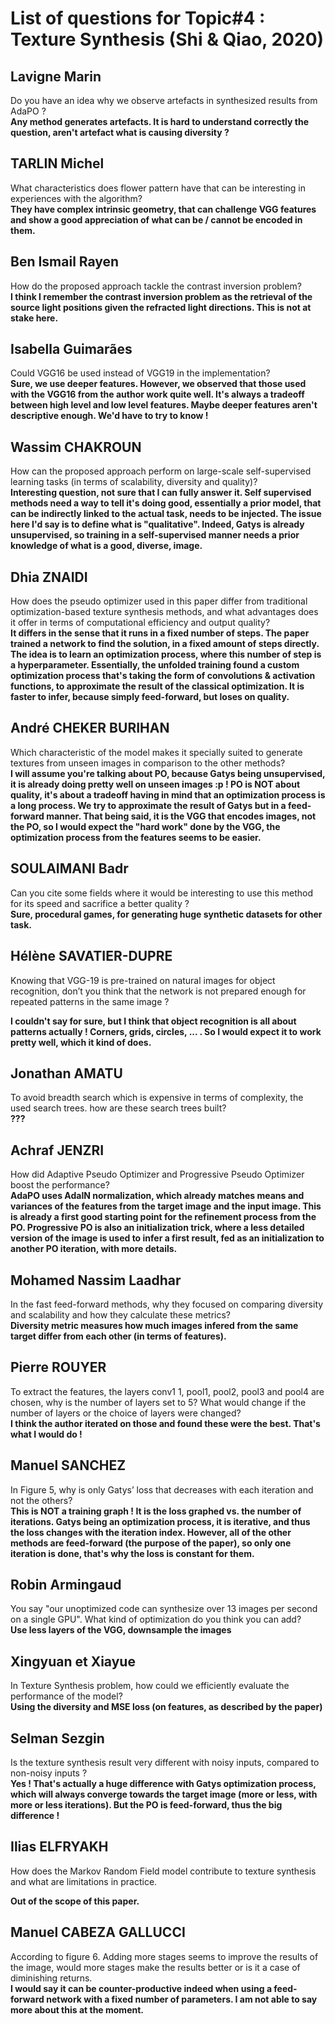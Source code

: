 # List of questions for Topic#4 : Texture Synthesis (Shi & Qiao, 2020)

## Lavigne Marin
Do you have an idea why we observe artefacts in synthesized results from AdaPO ? <br />
__Any method generates artefacts. It is hard to understand correctly the question, aren't artefact what is causing diversity ?__

## TARLIN Michel
What characteristics does flower pattern have that can be interesting in experiences with the algorithm? <br />
__They have complex intrinsic geometry, that can challenge VGG features and show a good appreciation of what can be / cannot be encoded in them.__

## Ben Ismail Rayen
How do the proposed approach tackle the contrast inversion problem? <br />
__I think I remember the contrast inversion problem as the retrieval of the source light positions given the refracted light directions. This is not at stake here.__

## Isabella Guimarães
Could VGG16 be used instead of VGG19 in the implementation? <br />
__Sure, we use deeper features. However, we observed that those used with the VGG16 from the author work quite well. It's always a tradeoff between high level and low level features. Maybe deeper features aren't descriptive enough. We'd have to try to know !__

## Wassim CHAKROUN
How can the proposed approach perform on large-scale self-supervised learning tasks (in terms of scalability, diversity and quality)? <br />
__Interesting question, not sure that I can fully answer it. Self supervised methods need a way to tell it's doing good, essentially a prior model, that can be indirectly linked to the actual task, needs to be injected. The issue here I'd say is to define what is "qualitative". Indeed, Gatys is already unsupervised, so training in a self-supervised manner needs a prior knowledge of what is a good, diverse, image.__

## Dhia ZNAIDI
How does the pseudo optimizer used in this paper differ from traditional optimization-based texture synthesis methods, and what advantages does it offer in terms of computational efficiency and output quality? <br />
__It differs in the sense that it runs in a fixed number of steps. The paper trained a network to find the solution, in a fixed amount of steps directly. The idea is to learn an optimization process, where this number of step is a hyperparameter. Essentially, the unfolded training found a custom optimization process that's taking the form of convolutions & activation functions, to approximate the result of the classical optimization. It is faster to infer, because simply feed-forward, but loses on quality.__

## André CHEKER BURIHAN
Which characteristic of the model makes it specially suited to generate textures from unseen images in comparison to the other methods? <br />
__I will assume you're talking about PO, because Gatys being unsupervised, it is already doing pretty well on unseen images :p ! PO is NOT about quality, it's about a tradeoff having in mind that an optimization process is a long process. We try to approximate the result of Gatys but in a feed-forward manner. That being said, it is the VGG that encodes images, not the PO, so I would expect the "hard work" done by the VGG, the optimization process from the features seems to be easier.__

## SOULAIMANI Badr
Can you cite some fields where it would be interesting to use this method for its speed and sacrifice a better quality ? <br />
__Sure, procedural games, for generating huge synthetic datasets for other task.__

## Hélène SAVATIER-DUPRE
Knowing that VGG-19 is pre-trained on natural images for object recognition, don’t you think that the network is not prepared enough for repeated patterns in the same image ? <br />

__I couldn't say for sure, but I think that object recognition is all about patterns actually ! Corners, grids, circles, ... . So I would expect it to work pretty well, which it kind of does.__

## Jonathan AMATU
To avoid breadth search which is expensive in terms of complexity, the used search trees. how are these search trees built? <br />
__???__

## Achraf JENZRI
How did Adaptive Pseudo Optimizer and Progressive Pseudo Optimizer boost the performance? <br />
__AdaPO uses AdaIN normalization, which already matches means and variances of the features from the target image and the input image. This is already a first good starting point for the refinement process from the PO. Progressive PO is also an initialization trick, where a less detailed version of the image is used to infer a first result, fed as an initialization to another PO iteration, with more details.__

## Mohamed Nassim Laadhar
In the fast feed-forward methods, why they focused on comparing diversity and scalability and how they calculate these metrics? <br />
__Diversity metric measures how much images infered from the same target differ from each other (in terms of features).__

## Pierre ROUYER
To extract the features, the layers conv1 1, pool1, pool2,
pool3 and pool4 are chosen, why is the number of layers set to 5? What would change if the number of layers or the choice of layers were changed? <br />
__I think the author iterated on those and found these were the best. That's what I would do !__

## Manuel SANCHEZ
In Figure 5, why is only Gatys’ loss that decreases with each iteration and not the others? <br />
__This is NOT a training graph ! It is the loss graphed vs. the number of iterations. Gatys being an optimization process, it is iterative, and thus the loss changes with the iteration index. However, all of the other methods are feed-forward (the purpose of the paper), so only one iteration is done, that's why the loss is constant for them.__

## Robin Armingaud
You say "our unoptimized code can synthesize over 13 images per second on a single GPU". What kind of optimization do you think you can add? <br />
__Use less layers of the VGG, downsample the images__

## Xingyuan et Xiayue
In Texture Synthesis problem, how could we efficiently evaluate the performance of the model? <br />
__Using the diversity and MSE loss (on features, as described by the paper)__

## Selman Sezgin
Is the texture synthesis result very different with noisy inputs, compared to non-noisy inputs ? <br />
__Yes ! That's actually a huge difference with Gatys optimization process, which will always converge towards the target image (more or less, with more or less iterations). But the PO is feed-forward, thus the big difference !__

## Ilias ELFRYAKH
How does the Markov Random Field model contribute to texture synthesis and what are limitations in practice. <br />

__Out of the scope of this paper.__

## Manuel CABEZA GALLUCCI
According to figure 6. Adding more stages seems to improve the results of the image, would more stages make the results better or is it a case of diminishing returns. <br />
__I would say it can be counter-productive indeed when using a feed-forward network with a fixed number of parameters. I am not able to say more about this at the moment.__